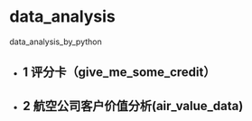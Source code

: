 # data_analysis
data_analysis_by_python
- ## 1 评分卡（give_me_some_credit）


- ## 2 航空公司客户价值分析(air_value_data)
